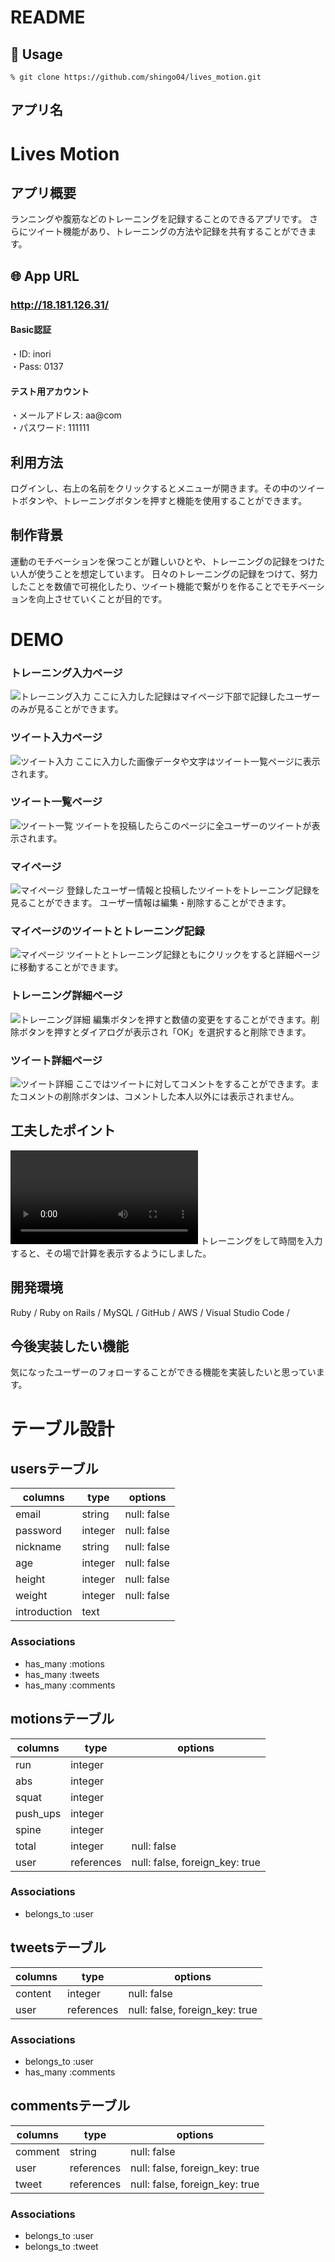 # README

## 💬 Usage

`% git clone https://github.com/shingo04/lives_motion.git`

## アプリ名
# Lives Motion

## アプリ概要
ランニングや腹筋などのトレーニングを記録することのできるアプリです。
さらにツイート機能があり、トレーニングの方法や記録を共有することができます。

## 🌐 App URL

### http://18.181.126.31/

#### Basic認証
・ID: inori  
・Pass: 0137

#### テスト用アカウント
・メールアドレス: aa@com  
・パスワード: 111111

## 利用方法
ログインし、右上の名前をクリックするとメニューが開きます。その中のツイートボタンや、トレーニングボタンを押すと機能を使用することができます。

## 制作背景
運動のモチベーションを保つことが難しいひとや、トレーニングの記録をつけたい人が使うことを想定しています。
日々のトレーニングの記録をつけて、努力したことを数値で可視化したり、ツイート機能で繋がりを作ることでモチベーションを向上させていくことが目的です。

# DEMO
### トレーニング入力ページ
![トレーニング入力](motion-new.jpg)
ここに入力した記録はマイページ下部で記録したユーザーのみが見ることができます。

### ツイート入力ページ
![ツイート入力](tweet-new.jpg)
ここに入力した画像データや文字はツイート一覧ページに表示されます。

### ツイート一覧ページ
![ツイート一覧](index.jpg)
ツイートを投稿したらこのページに全ユーザーのツイートが表示されます。

### マイページ
![マイページ](user-show.png)
登録したユーザー情報と投稿したツイートをトレーニング記録を見ることができます。
ユーザー情報は編集・削除することができます。

### マイページのツイートとトレーニング記録
![マイページ](tweet-motion.png)
ツイートとトレーニング記録ともにクリックをすると詳細ページに移動することができます。

### トレーニング詳細ページ
![トレーニング詳細](motion-show.jpg)
編集ボタンを押すと数値の変更をすることができます。削除ボタンを押すとダイアログが表示され「OK」を選択すると削除できます。

### ツイート詳細ページ
![ツイート詳細](tweet-show.jpg)
ここではツイートに対してコメントをすることができます。またコメントの削除ボタンは、コメントした本人以外には表示されません。

## 工夫したポイント
![工夫](traning.mp4)
トレーニングをして時間を入力すると、その場で計算を表示するようにしました。

## 開発環境
Ruby / Ruby on Rails / MySQL / GitHub / AWS / Visual Studio Code /

## 今後実装したい機能
気になったユーザーのフォローすることができる機能を実装したいと思っています。

# テーブル設計

## usersテーブル

| columns      | type    | options     |
| ------------ | ------- | ----------- |
| email        | string  | null: false |
| password     | integer | null: false |
| nickname     | string  | null: false |
| age          | integer | null: false |
| height       | integer | null: false |
| weight       | integer | null: false |
| introduction | text    |             |

### Associations
- has_many :motions
- has_many :tweets
- has_many :comments

## motionsテーブル

| columns  | type       | options                        |
| -------- | ---------- | ------------------------------ |
| run      | integer    |                                |
| abs      | integer    |                                |
| squat    | integer    |                                |
| push_ups | integer    |                                |
| spine    | integer    |                                |
| total    | integer    | null: false                    |
| user     | references | null: false, foreign_key: true |

### Associations
- belongs_to :user

## tweetsテーブル

| columns | type       | options                        |
| ------- | ---------- | ------------------------------ |
| content | integer    | null: false                    |
| user    | references | null: false, foreign_key: true |


### Associations
- belongs_to :user
- has_many   :comments

## commentsテーブル

| columns | type       | options                        |
| ------- | ---------- | ------------------------------ |
| comment | string     | null: false                    |
| user    | references | null: false, foreign_key: true |
| tweet   | references | null: false, foreign_key: true |

### Associations
- belongs_to :user
- belongs_to :tweet

